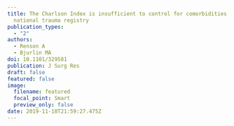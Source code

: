 ```yaml
---
title: The Charlson Index is insufficient to control for comorbidities in a
  national trauma registry
publication_types:
  - "2"
authors:
  - Renson A
  - Bjurlin MA
doi: 10.1101/329581
publication: J Surg Res
draft: false
featured: false
image:
  filename: featured
  focal_point: Smart
  preview_only: false
date: 2019-11-18T21:59:27.475Z
---
```

